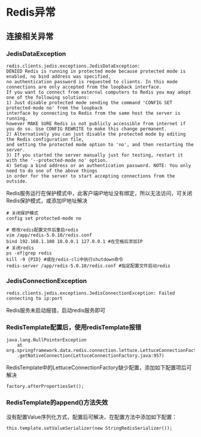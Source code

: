 # Redis异常

## 连接相关异常

### JedisDataException

```text
redis.clients.jedis.exceptions.JedisDataException: 
DENIED Redis is running in protected mode because protected mode is enabled, no bind address was specified, 
no authentication password is requested to clients. In this mode connections are only accepted from the loopback interface. 
If you want to connect from external computers to Redis you may adopt one of the following solutions: 
1) Just disable protected mode sending the command 'CONFIG SET protected-mode no' from the loopback 
interface by connecting to Redis from the same host the server is running, 
however MAKE SURE Redis is not publicly accessible from internet if you do so. Use CONFIG REWRITE to make this change permanent. 
2) Alternatively you can just disable the protected mode by editing the Redis configuration file, 
and setting the protected mode option to 'no', and then restarting the server. 
3) If you started the server manually just for testing, restart it with the '--protected-mode no' option. 
4) Setup a bind address or an authentication password. NOTE: You only need to do one of the above things 
in order for the server to start accepting connections from the outside.
```
Redis服务运行在保护模式中，此客户端IP地址没有绑定，所以无法访问，可关闭Redis保护模式，或添加IP地址解决
```shell script
# 关闭保护模式
config set protected-mode no

# 修改redis配置文件后重启redis
vim /app/redis-5.0.10/redis.conf
bind 192.168.1.100 10.0.0.1 127.0.0.1 #在空格后添加IP
# 关闭redis
ps -ef|grep redis
kill -9 {PID} #或在redis-cli中执行shutdown命令
redis-server /app/redis-5.0.10/redis.conf #指定配置文件启动redis
```

### JedisConnectionException

```text
redis.clients.jedis.exceptions.JedisConnectionException: Failed connecting to ip:port
```
Redis服务未启动报错，启动redis服务即可

### RedisTemplate配置后，使用redisTemplate报错

```text
java.lang.NullPointerException
	at org.springframework.data.redis.connection.lettuce.LettuceConnectionFactory$SharedConnection
    .getNativeConnection(LettuceConnectionFactory.java:957)
```
RedisTemplate中的LettuceConnectionFactory缺少配置，添加如下配置项后可解决
```
factory.afterPropertiesSet();
```

### RedisTemplate的append()方法失效

没有配置Value序列化方式，配置后可解决，在配置方法中添加如下配置：
```
this.template.setValueSerializer(new StringRedisSerializer());
```